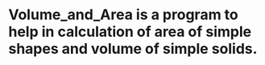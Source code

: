 # Volume_and_Area is a program to help in calculation of area of simple shapes and volume of simple solids.
